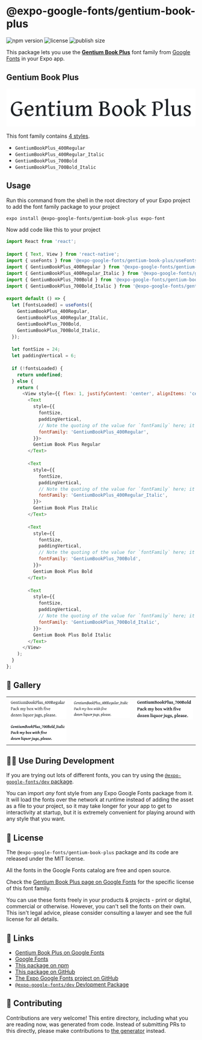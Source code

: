 # @expo-google-fonts/gentium-book-plus

![npm version](https://flat.badgen.net/npm/v/@expo-google-fonts/gentium-book-plus)
![license](https://flat.badgen.net/github/license/expo/google-fonts)
![publish size](https://flat.badgen.net/packagephobia/install/@expo-google-fonts/gentium-book-plus)

This package lets you use the [**Gentium Book Plus**](https://fonts.google.com/specimen/Gentium+Book+Plus) font family from [Google Fonts](https://fonts.google.com/) in your Expo app.

## Gentium Book Plus

![Gentium Book Plus](./font-family.png)

This font family contains [4 styles](#-gallery).

- `GentiumBookPlus_400Regular`
- `GentiumBookPlus_400Regular_Italic`
- `GentiumBookPlus_700Bold`
- `GentiumBookPlus_700Bold_Italic`

## Usage

Run this command from the shell in the root directory of your Expo project to add the font family package to your project
```sh
expo install @expo-google-fonts/gentium-book-plus expo-font
```

Now add code like this to your project
```js
import React from 'react';

import { Text, View } from 'react-native';
import { useFonts } from '@expo-google-fonts/gentium-book-plus/useFonts';
import { GentiumBookPlus_400Regular } from '@expo-google-fonts/gentium-book-plus/400Regular';
import { GentiumBookPlus_400Regular_Italic } from '@expo-google-fonts/gentium-book-plus/400Regular_Italic';
import { GentiumBookPlus_700Bold } from '@expo-google-fonts/gentium-book-plus/700Bold';
import { GentiumBookPlus_700Bold_Italic } from '@expo-google-fonts/gentium-book-plus/700Bold_Italic';

export default () => {
  let [fontsLoaded] = useFonts({
    GentiumBookPlus_400Regular,
    GentiumBookPlus_400Regular_Italic,
    GentiumBookPlus_700Bold,
    GentiumBookPlus_700Bold_Italic,
  });

  let fontSize = 24;
  let paddingVertical = 6;

  if (!fontsLoaded) {
    return undefined;
  } else {
    return (
      <View style={{ flex: 1, justifyContent: 'center', alignItems: 'center' }}>
        <Text
          style={{
            fontSize,
            paddingVertical,
            // Note the quoting of the value for `fontFamily` here; it expects a string!
            fontFamily: 'GentiumBookPlus_400Regular',
          }}>
          Gentium Book Plus Regular
        </Text>

        <Text
          style={{
            fontSize,
            paddingVertical,
            // Note the quoting of the value for `fontFamily` here; it expects a string!
            fontFamily: 'GentiumBookPlus_400Regular_Italic',
          }}>
          Gentium Book Plus Italic
        </Text>

        <Text
          style={{
            fontSize,
            paddingVertical,
            // Note the quoting of the value for `fontFamily` here; it expects a string!
            fontFamily: 'GentiumBookPlus_700Bold',
          }}>
          Gentium Book Plus Bold
        </Text>

        <Text
          style={{
            fontSize,
            paddingVertical,
            // Note the quoting of the value for `fontFamily` here; it expects a string!
            fontFamily: 'GentiumBookPlus_700Bold_Italic',
          }}>
          Gentium Book Plus Bold Italic
        </Text>
      </View>
    );
  }
};

```

## 🔡 Gallery


||||
|-|-|-|
|![GentiumBookPlus_400Regular](.//400Regular/GentiumBookPlus_400Regular.ttf.png)|![GentiumBookPlus_400Regular_Italic](.//400Regular_Italic/GentiumBookPlus_400Regular_Italic.ttf.png)|![GentiumBookPlus_700Bold](.//700Bold/GentiumBookPlus_700Bold.ttf.png)||
|![GentiumBookPlus_700Bold_Italic](.//700Bold_Italic/GentiumBookPlus_700Bold_Italic.ttf.png)||||


## 👩‍💻 Use During Development

If you are trying out lots of different fonts, you can try using the [`@expo-google-fonts/dev` package](https://github.com/expo/google-fonts/tree/master/font-packages/dev#readme).

You can import *any* font style from any Expo Google Fonts package from it. It will load the fonts
over the network at runtime instead of adding the asset as a file to your project, so it may take longer
for your app to get to interactivity at startup, but it is extremely convenient
for playing around with any style that you want.

## 📖 License

The `@expo-google-fonts/gentium-book-plus` package and its code are released under the MIT license.

All the fonts in the Google Fonts catalog are free and open source.

Check the [Gentium Book Plus page on Google Fonts](https://fonts.google.com/specimen/Gentium+Book+Plus) for the specific license of this font family.

You can use these fonts freely in your products & projects - print or digital, commercial or otherwise. However, you can't sell the fonts on their own. This isn't legal advice, please consider consulting a lawyer and see the full license for all details.

## 🔗 Links

- [Gentium Book Plus on Google Fonts](https://fonts.google.com/specimen/Gentium+Book+Plus)
- [Google Fonts](https://fonts.google.com/)
- [This package on npm](https://www.npmjs.com/package/@expo-google-fonts/gentium-book-plus)
- [This package on GitHub](https://github.com/expo/google-fonts/tree/master/font-packages/gentium-book-plus)
- [The Expo Google Fonts project on GitHub](https://github.com/expo/google-fonts)
- [`@expo-google-fonts/dev` Devlopment Package](https://github.com/expo/google-fonts/tree/master/font-packages/dev)

## 🤝 Contributing

Contributions are very welcome! This entire directory, including what you are reading now, was generated from code. Instead of submitting PRs to this directly, please make contributions to [the generator](https://github.com/expo/google-fonts/tree/master/packages/generator) instead.
